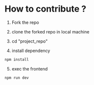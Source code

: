 # How to contribute ?
1. Fork the repo

2. clone the forked repo in local machine

3. cd "project_repo"

4. install dependency
```bash
npm install
```

5. exec the frontend 
```bash
npm run dev
```
